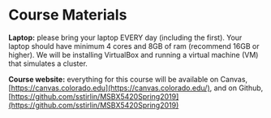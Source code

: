 # Course Materials

**Laptop:** please bring your laptop EVERY day \(including the first\). Your laptop should have minimum 4 cores and 8GB of ram \(recommend 16GB or higher\). We will be installing VirtualBox and running a virtual machine \(VM\) that simulates a cluster.

**Course website:** everything for this course will be available on Canvas, [https://canvas.colorado.edu](https://canvas.colorado.edu/), and on Github, [https://github.com/sstirlin/MSBX5420Spring2019](https://github.com/sstirlin/MSBX5420Spring2019)

